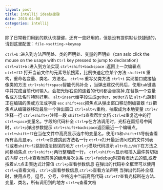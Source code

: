 ```yaml
---
layout: post
title: intellij idea快捷键
date: 2018-04-08
categories: intellij
---
```


除了日常我们用到的默认快捷键，还有一些好用的，但是没有提供默认快捷键的，请到这里配置：`file->setting->keymap`

`ctrl+b` :进入到方法声明处、类的声明处、变量的声明处（can aslo click the mouse on the usage with `Ctrl` key pressed to jump to declaration）
`ctrl+alt+b` :进入到方法实现
`ctrl+shift+backspace` :返回上一次编辑点
`ctrl+f12` 打开当前文件的元素导航搜索，比例快速定位某个方法
`shift+f6` 重构，重命名变量、类名、方法名。
`ctrl+o` 重写父类方法
`ctrl+i` 实现接口或接抽像类的方法
`ctrl+shift+space`智能代码补全 ，当弹出建议代码后，使用`tab`键选中并完成当前代码输入，会把光标右边的连着的代码都会替换掉,在替换一个变量名或方法名时特别好用。
`alt+insert`给字段生成getter、setter方法
`alt+f1`跳到正在编辑的类或方法或字段
`esc` `shift+esc`把焦点从弹出窗口移动到编辑器
`f12`把焦点从编辑器移动最后一个弹出窗口
`ctrl+alt+v`重构，抽取成为本地变量
`ctrl+/`注释一行
`ctrl+shift+/`注释一段
`shift+f1`查看帮忙文档
`ctrl+d`重复选中的行
`ctrl+space`变量名，字段的代码补全
`ctrl+p`在方法调用时，光标在圆括号中间时，`ctrl+p`弹出参数提示
`ctrl+shift+backspace`返回最近一个编辑点。
`ctrl+shift+f7`在当在文件中高亮显示选中的变量名，使用`f3`和`shift+f3`导航查看所有高亮显示。
`ctrl+q`快速跳到方法名一行
`ctrl+e`打开最近访问过的文件列表
`f2`或者`shift+f2`跳到语法错误的地方
`ctrl+j`模块代码提示
`alt+向上/向下`在方法之间移动焦点
`ctrl+shift+j`两行整理成一行，
`ctrl+shift+v`显示和插入最件剪切板的内容
`ctrl+h`查看当前类的继承层次关系
`ctrl+f8`debug时查看表达式的值,或者按着`alt`点击表达式计算值
`ctrl+p`查看参数信息
在弹出的代码补全框里可以使用`ctrl+q`查看文档，`ctrl+q`查看参数信息,`ctrl+b`查看方法声明
当弹出代码补全框时，使用点号，逗号，分号，空格选中当前高亮代码
`ctrl+f7`查看光标所在方法、变量、类名，所有调用到的地方
`ctrl+q`查看文档
 